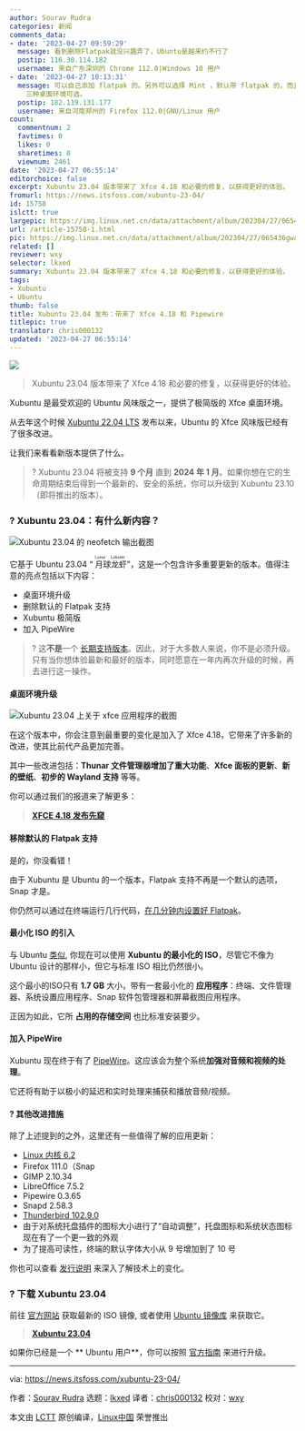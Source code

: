 ```yaml
---
author: Sourav Rudra
categories: 新闻
comments_data:
- date: '2023-04-27 09:59:29'
  message: 看到删除Flatpak就没兴趣弄了，Ubuntu是越来约不行了
  postip: 116.30.114.182
  username: 来自广东深圳的 Chrome 112.0|Windows 10 用户
- date: '2023-04-27 10:13:31'
  message: 可以自己添加 flatpak 的。另外可以选择 Mint ，默认带 flatpak 的，而且删除了 snap。有 cinnamon 、mate、xfce
    三种桌面环境可选。
  postip: 182.119.131.177
  username: 来自河南郑州的 Firefox 112.0|GNU/Linux 用户
count:
  commentnum: 2
  favtimes: 0
  likes: 0
  sharetimes: 0
  viewnum: 2461
date: '2023-04-27 06:55:14'
editorchoice: false
excerpt: Xubuntu 23.04 版本带来了 Xfce 4.18 和必要的修复，以获得更好的体验。
fromurl: https://news.itsfoss.com/xubuntu-23-04/
id: 15758
islctt: true
largepic: https://img.linux.net.cn/data/attachment/album/202304/27/065436gwacpb44ycebctde.jpg
url: /article-15758-1.html
pic: https://img.linux.net.cn/data/attachment/album/202304/27/065436gwacpb44ycebctde.jpg.thumb.jpg
related: []
reviewer: wxy
selector: lkxed
summary: Xubuntu 23.04 版本带来了 Xfce 4.18 和必要的修复，以获得更好的体验。
tags:
- Xubuntu
- Ubuntu
thumb: false
title: Xubuntu 23.04 发布：带来了 Xfce 4.18 和 Pipewire
titlepic: true
translator: chris000132
updated: '2023-04-27 06:55:14'
---
```


![](https://img.linux.net.cn/data/attachment/album/202304/27/065436gwacpb44ycebctde.jpg)



> 
> Xubuntu 23.04 版本带来了 Xfce 4.18 和必要的修复，以获得更好的体验。
> 
> 
> 


Xubuntu 是最受欢迎的 Ubuntu 风味版之一，提供了极简版的 Xfce 桌面环境。


从去年这个时候 [Xubuntu 22.04 LTS](https://news.itsfoss.com/xubuntu-22-04-release/) 发布以来，Ubuntu 的 Xfce 风味版已经有了很多改进。


让我们来看看新版本提供了什么。



> 
> ? Xubuntu 23.04 将被支持 **9 个月** 直到 **2024 年 1 月**。如果你想在它的生命周期结束后得到一个最新的、安全的系统，你可以升级到 Xubuntu 23.10（即将推出的版本）。
> 
> 
> 


### ? Xubuntu 23.04：有什么新内容？


![Xubuntu 23.04 的 neofetch 输出截图](https://img.linux.net.cn/data/attachment/album/202304/27/065514zdxnisjxnp9xnpps.png)


它基于 Ubuntu 23.04 “<ruby> 月球龙虾 <rt>  Lunar Lobster </rt></ruby>”，这是一个包含许多重要更新的版本。值得注意的亮点包括以下内容：


* 桌面环境升级
* 删除默认的 Flatpak 支持
* Xubuntu 极简版
* 加入 PipeWire



> 
> ? 这**不是**一个 [长期支持版本](https://itsfoss.com/long-term-support-lts/?ref=news.itsfoss.com)。因此，对于大多数人来说，你不是必须升级。只有当你想体验最新和最好的版本，同时愿意在一年内再次升级的时候，再去进行这一操作。
> 
> 
> 


#### 桌面环境升级


![Xubuntu 23.04 上关于 xfce 应用程序的截图](https://img.linux.net.cn/data/attachment/album/202304/27/065515xsz2xk2229xvzquq.png)


在这个版本中，你会注意到最重要的变化是加入了 Xfce 4.18，它带来了许多新的改进，使其比前代产品更加完善。


其中一些改进包括：**Thunar 文件管理器增加了重大功能**、**Xfce 面板的更新**、**新的壁纸**、**初步的 Wayland 支持** 等等。


你可以通过我们的报道来了解更多：



> 
> **[XFCE 4.18 发布先窥](https://news.itsfoss.com/xfce-4-18-release/)**
> 
> 
> 


#### 移除默认的 Flatpak 支持


是的，你没看错！


由于 Xubuntu 是 Ubuntu 的一个版本，Flatpak 支持不再是一个默认的选项，Snap 才是。


你仍然可以通过在终端运行几行代码，[在几分钟内设置好 Flatpak](https://itsfoss.com/flatpak-guide/?ref=news.itsfoss.com)。


#### 最小化 ISO 的引入


与 Ubuntu [类似](https://news.itsfoss.com/ubuntu-mini-iso/), 你现在可以使用 **Xubuntu 的最小化的 ISO**，尽管它不像为 Ubuntu 设计的那样小，但它与标准 ISO 相比仍然很小。


这个最小的ISO只有 **1.7 GB** 大小，带有一套最小化的 **应用程序**：终端、文件管理器、系统设置应用程序、Snap 软件包管理器和屏幕截图应用程序。


正因为如此，它所 **占用的存储空间** 也比标准安装要少。


#### 加入 PipeWire


Xubuntu 现在终于有了 [PipeWire](https://pipewire.org/?ref=news.itsfoss.com)。这应该会为整个系统**加强对音频和视频的处理**。


它还将有助于以极小的延迟和实时处理来捕获和播放音频/视频。


#### ?️ 其他改进措施


除了上述提到的之外，这里还有一些值得了解的应用更新：


* [Linux 内核 6.2](https://news.itsfoss.com/linux-kernel-6-2-release/)
* Firefox 111.0（Snap
* GIMP 2.10.34
* LibreOffice 7.5.2
* Pipewire 0.3.65
* Snapd 2.58.3
* [Thunderbird 102.9.0](https://news.itsfoss.com/thunderbird-102-release/)
* 由于对系统托盘插件的图标大小进行了“自动调整”，托盘图标和系统状态图标现在有了一个更一致的外观
* 为了提高可读性，终端的默认字体大小从 9 号增加到了 10 号


你也可以查看 [发行说明](https://wiki.xubuntu.org/releases/23.04/release-notes?ref=news.itsfoss.com) 来深入了解技术上的变化。


### ? 下载 Xubuntu 23.04


前往 [官方网站](https://xubuntu.org/download/?ref=news.itsfoss.com) 获取最新的 ISO 镜像, 或者使用 [Ubuntu 镜像库](https://cdimage.ubuntu.com/xubuntu/releases/23.04/?ref=news.itsfoss.com) 来获取它。



> 
> **[Xubuntu 23.04](https://xubuntu.org/download/?ref=news.itsfoss.com)**
> 
> 
> 


如果你已经是一个 \*\* Ubuntu 用户\*\*，你可以按照 [官方指南](https://docs.xubuntu.org/latest/user/C/migrating-upgrading.html?ref=news.itsfoss.com) 来进行升级。




---


via: <https://news.itsfoss.com/xubuntu-23-04/>


作者：[Sourav Rudra](https://news.itsfoss.com/author/sourav/) 选题：[lkxed](https://github.com/lkxed/) 译者：[chris000132](https://github.com/chris000132) 校对：[wxy](https://github.com/wxy)


本文由 [LCTT](https://github.com/LCTT/TranslateProject) 原创编译，[Linux中国](https://linux.cn/) 荣誉推出